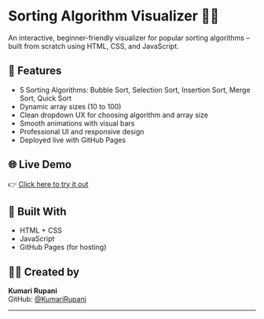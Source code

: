 # Sorting Algorithm Visualizer 🔢🎨

An interactive, beginner-friendly visualizer for popular sorting algorithms – built from scratch using HTML, CSS, and JavaScript.

## 🔧 Features
- 5 Sorting Algorithms: Bubble Sort, Selection Sort, Insertion Sort, Merge Sort, Quick Sort
- Dynamic array sizes (10 to 100)
- Clean dropdown UX for choosing algorithm and array size
- Smooth animations with visual bars
- Professional UI and responsive design
- Deployed live with GitHub Pages

## 🌐 Live Demo
👉 [Click here to try it out](https://KumariRupani.github.io/sorting-visualizer/)

## 📁 Built With
- HTML + CSS
- JavaScript
- GitHub Pages (for hosting)

## 🙋‍♀️ Created by
**Kumari Rupani**  
GitHub: [@KumariRupani](https://github.com/KumariRupani)

---

